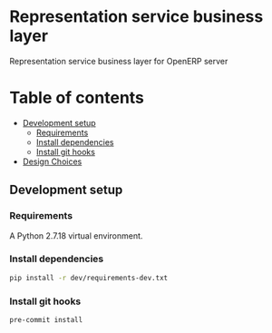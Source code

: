 # Representation service business layer

Representation service business layer for OpenERP server

Table of contents
=================

  * [Development setup](#development-setup)
    * [Requirements](#requirements)
    * [Install dependencies](#install-dependencies)
    * [Install git hooks](#install-git-hooks)
  * [Design Choices](docs/design.md)


## Development setup

### Requirements

A Python 2.7.18 virtual environment.

### Install dependencies

```bash
pip install -r dev/requirements-dev.txt
```

### Install git hooks

```bash
pre-commit install
```
